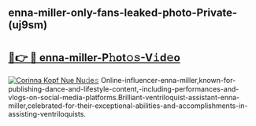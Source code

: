 ## enna-miller-only-fans​-leaked-photo​-Private-(uj9sm)


# <h2><a href="https://mediaupload.pro?title=enna-miller&ref=git">🔗👉 🔴 enna-miller-P𝚑ot𝚘𝚜-V𝚒d𝚎o</a></h2>

[![Corinna Kopf Nue Nu𝚍e𝚜](https://i.imgur.com/0qMVB7G.gif)](https://mediaupload.pro?title=enna-miller&ref=git)
Online-influencer-enna-miller,known-for-publishing-dance-and-lifestyle-content,-including-performances-and-vlogs-on-social-media-platforms.Brilliant-ventriloquist-assistant-enna-miller,celebrated-for-their-exceptional-abilities-and-accomplishments-in-assisting-ventriloquists.  